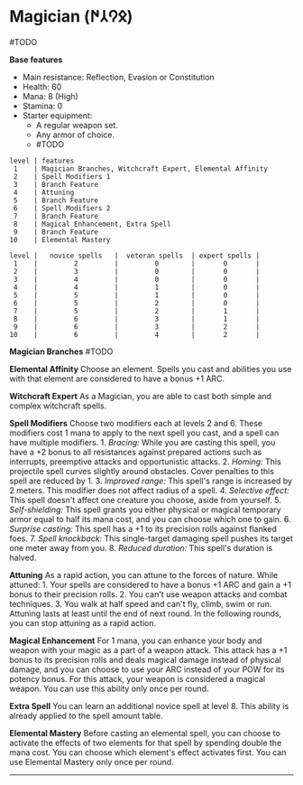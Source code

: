 # Magician (𐰋𐰘𐰲𐰇)
#TODO 

**Base features**
* Main resistance: Reflection, Evasion or Constitution
* Health: 60
* Mana: 8 (High)
* Stamina: 0
* Starter equipment:
    * A regular weapon set.
    * Any armor of choice.
    * #TODO 

```magician_class_features
level | features
 1    | Magician Branches, Witchcraft Expert, Elemental Affinity
 2    | Spell Modifiers 1
 3    | Branch Feature
 4    | Attuning
 5    | Branch Feature
 6    | Spell Modifiers 2
 7    | Branch Feature
 8    | Magical Enhancement, Extra Spell
 9    | Branch Feature
10    | Elemental Mastery
```

```magician_spell_amount
level |   novice spells   |  veteran spells  | expert spells |
 1    |         2         |         0        |       0       |
 2    |         3         |         0        |       0       |
 3    |         4         |         0        |       0       |
 4    |         4         |         1        |       0       |
 5    |         5         |         1        |       0       |
 6    |         5         |         2        |       0       |
 7    |         5         |         2        |       1       |
 8    |         6         |         3        |       1       |
 9    |         6         |         3        |       2       |
10    |         6         |         4        |       2       |
```

**Magician Branches**
	#TODO 

**Elemental Affinity**
	Choose an element. Spells you cast and abilities you use with that element are considered to have a bonus +1 ARC.

**Witchcraft Expert**
	As a Magician, you are able to cast both simple and complex witchcraft spells.

**Spell Modifiers**
	Choose two modifiers each at levels 2 and 6. 
	These modifiers cost 1 mana to apply to the next spell you cast, and a spell can have multiple modifiers.
	1. *Bracing:* While you are casting this spell, you have a +2 bonus to all resistances against prepared actions such as interrupts, preemptive attacks and opportunistic attacks. 
	2. *Homing:* This projectile spell curves slightly around obstacles. Cover penalties to this spell are reduced by 1.
	3. *Improved range:* This spell's range is increased by 2 meters. This modifier does not affect radius of a spell.
	4. *Selective effect:* This spell doesn't affect one creature you choose, aside from yourself.
	5. *Self-shielding:* This spell grants you either physical or magical temporary armor equal to half its mana cost, and you can choose which one to gain.
	6. *Surprise casting:* This spell has a +1 to its precision rolls against flanked foes.
	7. *Spell knockback:* This single-target damaging spell pushes its target one meter away from you. 
	8. *Reduced duration:* This spell's duration is halved.

**Attuning**
	As a rapid action, you can attune to the forces of nature. While attuned:
	1. Your spells are considered to have a bonus +1 ARC and gain a +1 bonus to their precision rolls.
	2. You can't use weapon attacks and combat techniques.
	3. You walk at half speed and can't fly, climb, swim or run.
	Attuning lasts at least until the end of next round. In the following rounds, you can stop attuning as a rapid action.

**Magical Enhancement**
	For 1 mana, you can enhance your body and weapon with your magic as a part of a weapon attack. This attack has a +1 bonus to its precision rolls and deals magical damage instead of physical damage, and you can choose to use your ARC instead of your POW for its potency bonus. For this attack, your weapon is considered a magical weapon. You can use this ability only once per round.

**Extra Spell**
	You can learn an additional novice spell at level 8. This ability is already applied to the spell amount table.

**Elemental Mastery**
	Before casting an elemental spell, you can choose to activate the effects of two elements for that spell by spending double the mana cost. You can choose which element's effect activates first. You can use Elemental Mastery only once per round.



---
